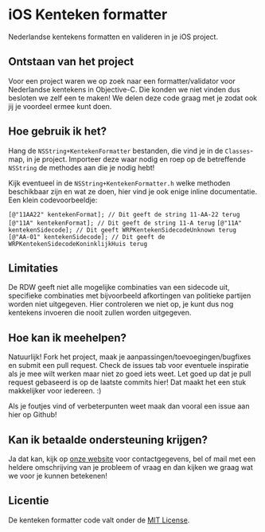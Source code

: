 iOS Kenteken formatter
======================

Nederlandse kentekens formatten en valideren in je iOS project.

Ontstaan van het project
------------------------
Voor een project waren we op zoek naar een formatter/validator voor Nederlandse kentekens in Objective-C. Die konden we niet vinden dus besloten we zelf een te maken! We delen deze code graag met je zodat ook jij je voordeel ermee kunt doen.

Hoe gebruik ik het?
-------------------
Hang de `NSString+KentekenFormatter` bestanden, die vind je in de `Classes`-map, in je project. Importeer deze waar nodig en roep op de betreffende `NSString` de methodes aan die je nodig hebt!

Kijk eventueel in de `NSString+KentekenFormatter.h` welke methoden beschikbaar zijn en wat ze doen, hier vind je ook enige inline documentatie. Een klein codevoorbeeldje:

`[@"11AA22" kentekenFormat]; // Dit geeft de string 11-AA-22 terug`
`[@"11A" kentekenFormat]; // Dit geeft de string 11-A terug`
`[@"11A" kentekenSidecode]; // Dit geeft WRPKentekenSidecodeUnknown terug`
`[@"AA-01" kentekenSidecode]; // Dit geeft de WRPKentekenSidecodeKoninklijkHuis terug`

Limitaties
----------
De RDW geeft niet alle mogelijke combinaties van een sidecode uit, specifieke combinaties met bijvoorbeeld afkortingen van politieke partijen worden niet uitgegeven. Hier controleren we niet op, je kunt dus nog kentekens invoeren die nooit zullen worden uitgegeven.

Hoe kan ik meehelpen?
---------------------
Natuurlijk! Fork het project, maak je aanpassingen/toevoegingen/bugfixes en submit een pull request. Check de issues tab voor eventuele inspiratie als je mee wilt werken maar niet zo goed iets weet. Let goed up dat je pull request gebaseerd is op de laatste commits hier! Dat maakt het een stuk makkelijker voor iedereen. :)

Als je foutjes vind of verbeterpunten weet maak dan vooral een issue aan hier op Github!

Kan ik betaalde ondersteuning krijgen?
--------------------------------------
Ja dat kan, kijk op [onze website](http://www.wrep.nl/#contactgegevens) voor contactgegevens, bel of mail met een heldere omschrijving van je probleem of vraag en dan kijken we graag wat we voor je kunnen betekenen!

Licentie
--------
De kenteken formatter code valt onder de [MIT License](https://raw.github.com/wrep/ios-kenteken-formatter/master/License).